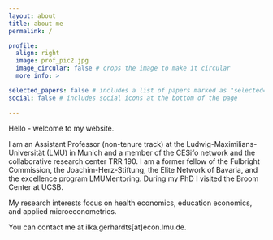 ```yaml
---
layout: about
title: about me
permalink: /

profile:
  align: right
  image: prof_pic2.jpg
  image_circular: false # crops the image to make it circular
  more_info: >

selected_papers: false # includes a list of papers marked as "selected={true}"
social: false # includes social icons at the bottom of the page

---
```


Hello - welcome to my website.

I am an Assistant Professor (non-tenure track) at the Ludwig-Maximilians-Universität (LMU) in Munich and a member of the CESifo network and the collaborative research center TRR 190. I am a former fellow of the Fulbright Commission, the Joachim-Herz-Stiftung, the Elite Network of Bavaria, and the excellence program LMUMentoring. During my PhD I visited the Broom Center at UCSB. 

My research interests focus on health economics, education economics, and applied microeconometrics. 

You can contact me at ilka.gerhardts[at]econ.lmu.de. 

